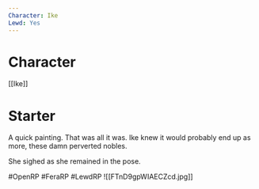 ```yaml
---
Character: Ike
Lewd: Yes
---
```

# Character
[[Ike]]

# Starter
A quick painting. That was all it was. Ike knew it would probably end up as more, these damn perverted nobles.

She sighed as she remained in the pose.

#OpenRP #FeraRP #LewdRP
![[FTnD9gpWIAECZcd.jpg]]